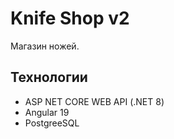# Knife Shop v2
Магазин ножей.

## Технологии
- ASP NET CORE WEB API  (.NET 8)
- Angular 19
- PostgreeSQL

